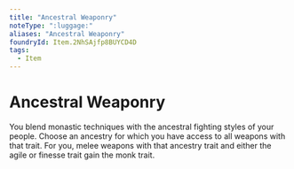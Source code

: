 ```yaml
---
title: "Ancestral Weaponry"
noteType: ":luggage:"
aliases: "Ancestral Weaponry"
foundryId: Item.2NhSAjfp8BUYCD4D
tags:
  - Item
---
```


# Ancestral Weaponry

You blend monastic techniques with the ancestral fighting styles of your people. Choose an ancestry for which you have access to all weapons with that trait. For you, melee weapons with that ancestry trait and either the agile or finesse trait gain the monk trait.
